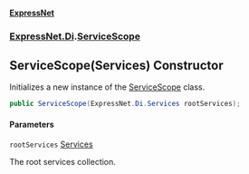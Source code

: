 #### [ExpressNet](ExpressNet.md 'ExpressNet')
### [ExpressNet.Di](ExpressNet.Di.md 'ExpressNet.Di').[ServiceScope](ExpressNet.Di.ServiceScope.md 'ExpressNet.Di.ServiceScope')

## ServiceScope(Services) Constructor

Initializes a new instance of the [ServiceScope](ExpressNet.Di.ServiceScope.md 'ExpressNet.Di.ServiceScope') class.

```csharp
public ServiceScope(ExpressNet.Di.Services rootServices);
```
#### Parameters

<a name='ExpressNet.Di.ServiceScope.ServiceScope(ExpressNet.Di.Services).rootServices'></a>

`rootServices` [Services](ExpressNet.Di.Services.md 'ExpressNet.Di.Services')

The root services collection.